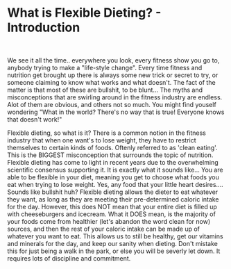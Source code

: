# What is Flexible Dieting? - Introduction

<br>

We see it all the time.. everywhere you look, every fitness show you go to, anybody trying to make a "life-style change". Every time fitness and nutrition get brought up there is always some new trick or secret to try, or someone claiming to know what works and what doesn't. The fact of the matter is that most of these are bullshit, to be blunt... The myths and misconceptions that are swirling around in the fitness industry are endless. Alot of them are obvious, and others not so much. You might find youself wondering "What in the world? There's no way that is true! Everyone knows that doesn't work!"

Flexible dieting, so what is it? There is a common notion in the fitness industry that when one want's to lose weight, they have to restrict themselves to certain kinds of foods. Oftenly referred to as 'clean eating'. This is the BIGGEST misconception that surrounds the topic of nutrition. Flexible dieting has come to light in recent years due to the overwhelming scientific consensus supporting it. It is exactly what it sounds like... You are able to be flexible in your diet, meaning you get to choose what foods you eat when trying to lose weight. Yes, any food that your little heart desires.... Sounds like bullshit huh? Flexible dieting allows the dieter to eat whatever they want, as long as they are meeting their pre-determined caloric intake for the day. However, this does NOT mean that your entire diet is filled up with cheeseburgers and icecream. What it DOES mean, is the majority of your foods come from healthier (let's abandon the word clean for now) sources, and then the rest of your caloric intake can be made up of whatever you want to eat. This allows us to still be healthy, get our vitamins and minerals for the day, and keep our sanity when dieting. Don't mistake this for just being a walk in the park, or else you will be severly let down. It requires lots of discipline and commitment.

